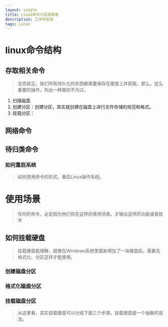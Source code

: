 ```yaml
---
layout: single
title: Linux命令介绍及使用
description: 工作中总结
tags: Linux
---
```


# linux命令结构
## 存取相关命令
>显而易见，我们所有持久化的东西都需要保存在硬盘上并获取。那么，这么重要的操作，列出一种类别不为过。
1. 扫描磁盘
2. 创建分区：创建分区，其实就创建在磁盘上进行文件存储的规范和格式。
3. 挂载分区：

## 网络命令

## 待归类命令
### 如何重启系统
>如何使用命令的形式，重启Linux操作系统。


# 使用场景
>任何的命令，必定因为他们存在这样的使用场景。才输出这样的功能或者技术

## 如何挂载硬盘
>挂载硬盘能理解，就像在Windows系统里面新增加了一块硬盘后，需要先格式化、分区这样才能使用。

### 创建磁盘分区

### 格式化磁盘分区

### 挂载磁盘分区
>从这里看，其实挂载硬盘可以分成下面三个步骤。挂载硬盘是一个抽象的说法。
